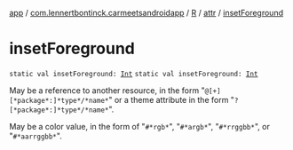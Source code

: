 [app](../../../index.md) / [com.lennertbontinck.carmeetsandroidapp](../../index.md) / [R](../index.md) / [attr](index.md) / [insetForeground](./inset-foreground.md)

# insetForeground

`static val insetForeground: `[`Int`](https://kotlinlang.org/api/latest/jvm/stdlib/kotlin/-int/index.html)
`static val insetForeground: `[`Int`](https://kotlinlang.org/api/latest/jvm/stdlib/kotlin/-int/index.html)

May be a reference to another resource, in the form "`@[+][*package*:]*type*/*name*`" or a theme attribute in the form "`?[*package*:]*type*/*name*`".

May be a color value, in the form of "`#*rgb*`", "`#*argb*`", "`#*rrggbb*`", or "`#*aarrggbb*`".

